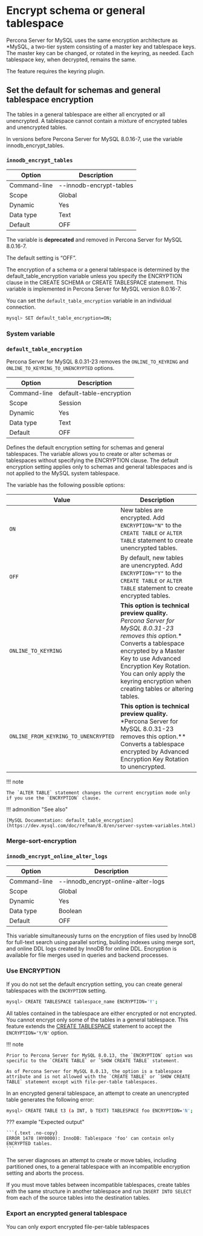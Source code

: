 # Encrypt schema or general tablespace

Percona Server for MySQL uses the same encryption architecture as *MySQL, a two-tier system consisting of a master key and tablespace keys. The master key can be changed, or rotated in the keyring, as needed. Each tablespace key, when
decrypted, remains the same.

The feature requires the keyring plugin.

## Set the default for schemas and general tablespace encryption

The tables in a general tablespace are either all encrypted or all unencrypted.
A tablespace cannot contain a mixture of encrypted tables and unencrypted
tables.

In versions before Percona Server for MySQL 8.0.16-7, use the variable
innodb_encrypt_tables.

### `innodb_encrypt_tables`

| Option       | Description             |
|--------------|-------------------------|
| Command-line | --innodb-encrypt-tables |
| Scope        | Global                  |
| Dynamic      | Yes                     |
| Data type    | Text                    |
| Default      | OFF                     |

The variable is **deprecated** and removed in Percona Server for MySQL 8.0.16-7.

The default setting is “OFF”.

The encryption of a schema or a general tablespace is determined by the
default_table_encryption variable unless you specify the
ENCRYPTION clause in the CREATE SCHEMA or CREATE TABLESPACE statement. This
variable is implemented in Percona Server for MySQL version 8.0.16-7.

You can set the `default_table_encryption` variable in an individual
connection.

```{.bash data-prompt="mysql>"}
mysql> SET default_table_encryption=ON;
```

### System variable

### `default_table_encryption`

Percona Server for MySQL 8.0.31-23 removes the `ONLINE_TO_KEYRING` and `ONLINE_TO_KEYRING_TO_UNENCRYPTED` options. 

| Option       | Description              |
|--------------|--------------------------|
| Command-line | default-table-encryption |
| Scope        | Session                  |
| Dynamic      | Yes                      |
| Data type    | Text                     |
| Default      | OFF                      |


Defines the default encryption setting for schemas and general tablespaces. The
variable allows you to create or alter schemas or tablespaces without specifying
the ENCRYPTION clause. The default encryption setting applies only to schemas
and general tablespaces and is not applied to the MySQL system tablespace.

The variable has the following possible options:

| Value | Description |
|---|---|
|  `ON` | New tables are encrypted. Add `ENCRYPTION="N"` to the `CREATE TABLE` or `ALTER TABLE` statement to create unencrypted tables. |
| `OFF` | By default, new tables are unencrypted. Add `ENCRYPTION="Y"` to the `CREATE TABLE` or `ALTER TABLE` statement to create encrypted tables.
| `ONLINE_TO_KEYRING`| **This option is technical preview quality.** <br> *Percona Server for MySQL 8.0.31-23 removes this option.** <br> Converts a tablespace encrypted by a Master Key to use Advanced Encryption Key Rotation. You can only apply the keyring encryption when creating tables or altering tables.|
 `ONLINE_FROM_KEYRING_TO_UNENCRYPTED` | **This option is technical preview quality.** <br> *Percona Server for MySQL 8.0.31-23 removes this option.**<br> Converts a tablespace encrypted by Advanced Encryption Key Rotation to unencrypted.

!!! note

    The `ALTER TABLE` statement changes the current encryption mode only if you use the `ENCRYPTION` clause.

!!! admonition "See also"

    [MySQL Documentation: default_table_encryption](https://dev.mysql.com/doc/refman/8.0/en/server-system-variables.html)
    
### Merge-sort-encryption

### `innodb_encrypt_online_alter_logs`

| Option       | Description                        |
|--------------|------------------------------------|
| Command-line | --innodb_encrypt-online-alter-logs |
| Scope        | Global                             |
| Dynamic      | Yes                                |
| Data type    | Boolean                            |
| Default      | OFF                                |

This variable simultaneously turns on the encryption of files used by InnoDB for
full-text search using parallel sorting, building indexes using merge sort, and
online DDL logs created by InnoDB for online DDL. Encryption is available for
file merges used in queries and backend processes.

### Use ENCRYPTION

If you do not set the default encryption setting, you can create general
tablespaces with the `ENCRYPTION` setting.

```{.bash data-prompt="mysql>"}
mysql> CREATE TABLESPACE tablespace_name ENCRYPTION='Y';
```

All tables contained in the tablespace are either encrypted or not encrypted.
You cannot encrypt only some of the tables in a general tablespace. This
feature extends the  [CREATE TABLESPACE](https://dev.mysql.com/doc/refman/8.0/en/create-tablespace.html) statement to
accept the `ENCRYPTION='Y/N'` option.

!!! note

    Prior to Percona Server for MySQL 8.0.13, the `ENCRYPTION` option was specific to the `CREATE TABLE` or `SHOW CREATE TABLE` statement. 
    
    As of Percona Server for MySQL 8.0.13, the option is a tablespace attribute and is not allowed with the `CREATE TABLE` or `SHOW CREATE TABLE` statement except with file-per-table tablespaces.

In an encrypted general tablespace, an attempt to create an unencrypted table
generates the following error:

```{.bash data-prompt="mysql>"}
mysql> CREATE TABLE t3 (a INT, b TEXT) TABLESPACE foo ENCRYPTION='N';
```

??? example "Expected output"

    ```{.text .no-copy}
    ERROR 1478 (HY0000): InnoDB: Tablespace 'foo' can contain only ENCRYPTED tables.
    ```

The server diagnoses an attempt to create or move tables, including partitioned ones, to a
general tablespace with an incompatible encryption setting and aborts the process.

If you must move tables between incompatible tablespaces, create tables with the same structure in another tablespace and run `INSERT INTO SELECT` from each of the source tables into the destination tables.

### Export an encrypted general tablespace

You can only export encrypted file-per-table tablespaces
